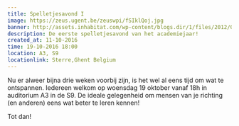 ```yaml
---
title: Spelletjesavond I
image: https://zeus.ugent.be/zeuswpi/fSIklQoj.jpg
banner: http://assets.inhabitat.com/wp-content/blogs.dir/1/files/2012/03/board-games.jpg
description: De eerste spelletjesavond van het academiejaar!
created_at: 11-10-2016
time: 19-10-2016 18:00
location: A3, S9
locationlink: Sterre,Ghent Belgium
---
```


Nu er alweer bijna drie weken voorbij zijn, is het wel al eens tijd om wat te ontspannen.
Iedereen welkom op woensdag 19 oktober vanaf 18h in auditorium A3 in de S9.
De ideale gelegenheid om mensen van je richting (en anderen) eens wat beter te leren kennen!

Tot dan!
